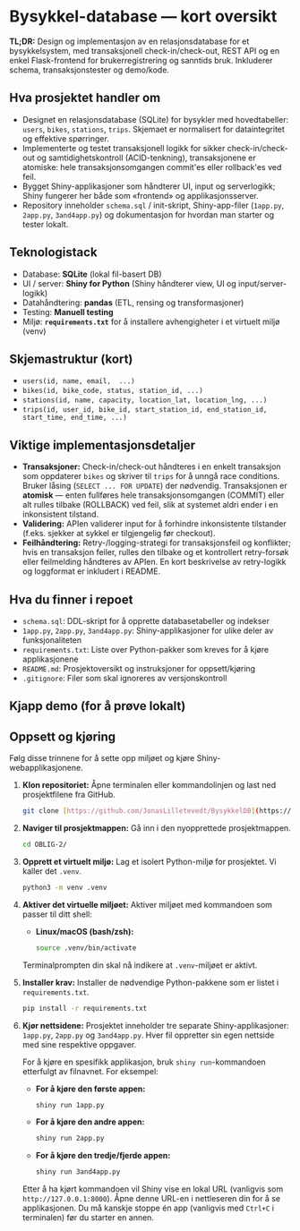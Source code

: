 # Bysykkel-database — kort oversikt

**TL;DR:** Design og implementasjon av en relasjonsdatabase for et bysykkelsystem, med transaksjonell check-in/check-out, REST API og en enkel Flask-frontend for brukerregistrering og sanntids bruk. Inkluderer schema, transaksjonstester og demo/kode.

## Hva prosjektet handler om

- Designet en relasjonsdatabase (SQLite) for bysykler med hovedtabeller: `users`, `bikes`, `stations`, `trips`. Skjemaet er normalisert for dataintegritet og effektive spørringer.
- Implementerte og testet transaksjonell logikk for sikker check-in/check-out og samtidighetskontroll (ACID-tenkning), transaksjonene er atomiske: hele transaksjonsomgangen commit'es eller rollback'es ved feil.
- Bygget Shiny-applikasjoner som håndterer UI, input og serverlogikk; Shiny fungerer her både som «frontend» og applikasjonsserver.
- Repository inneholder `schema.sql` / init-skript, Shiny-app-filer (`1app.py`, `2app.py`, `3and4app.py`) og dokumentasjon for hvordan man starter og tester lokalt.

## Teknologistack

- Database: **SQLite** (lokal fil-basert DB)
- UI / server: **Shiny for Python** (Shiny håndterer view, UI og input/server-logikk)
- Datahåndtering: **pandas** (ETL, rensing og transformasjoner)
- Testing: **Manuell testing**
- Miljø: **`requirements.txt`** for å installere avhengigheter i et virtuelt miljø (venv)

## Skjemastruktur (kort)

- `users(id, name, email,  ...)`
- `bikes(id, bike_code, status, station_id, ...)`
- `stations(id, name, capacity, location_lat, location_lng, ...)`
- `trips(id, user_id, bike_id, start_station_id, end_station_id, start_time, end_time, ...)`

## Viktige implementasjonsdetaljer

- **Transaksjoner:** Check-in/check-out håndteres i en enkelt transaksjon som oppdaterer `bikes` og skriver til `trips` for å unngå race conditions. Bruker låsing (`SELECT ... FOR UPDATE`) der nødvendig. Transaksjonen er **atomisk** — enten fullføres hele transaksjonsomgangen (COMMIT) eller alt rulles tilbake (ROLLBACK) ved feil, slik at systemet aldri ender i en inkonsistent tilstand.
- **Validering:** APIen validerer input for å forhindre inkonsistente tilstander (f.eks. sjekker at sykkel er tilgjengelig før checkout).
- **Feilhåndtering:** Retry-/logging-strategi for transaksjonsfeil og konflikter; hvis en transaksjon feiler, rulles den tilbake og et kontrollert retry-forsøk eller feilmelding håndteres av APIen. En kort beskrivelse av retry-logikk og loggformat er inkludert i README.

## Hva du finner i repoet

- `schema.sql`: DDL-skript for å opprette databasetabeller og indekser
- `1app.py`, `2app.py`, `3and4app.py`: Shiny-applikasjoner for ulike deler av funksjonaliteten
- `requirements.txt`: Liste over Python-pakker som kreves for å kjøre applikasjonene
- `README.md`: Prosjektoversikt og instruksjoner for oppsett/kjøring
- `.gitignore`: Filer som skal ignoreres av versjonskontroll

## Kjapp demo (for å prøve lokalt)

## Oppsett og kjøring

Følg disse trinnene for å sette opp miljøet og kjøre Shiny-webapplikasjonene.

1. **Klon repositoriet:**
   Åpne terminalen eller kommandolinjen og last ned prosjektfilene fra GitHub.

   ```bash
   git clone [https://github.com/JonasLilletevedt/BysykkelDB](https://github.com/JonasLilletevedt/BysykkelDB)
   ```

2. **Naviger til prosjektmappen:**
   Gå inn i den nyopprettede prosjektmappen.

   ```bash
   cd OBLIG-2/
   ```

3. **Opprett et virtuelt miljø:**
   Lag et isolert Python-miljø for prosjektet. Vi kaller det `.venv`.

   ```bash
   python3 -m venv .venv
   ```

4. **Aktiver det virtuelle miljøet:**
   Aktiver miljøet med kommandoen som passer til ditt shell:

   - **Linux/macOS (bash/zsh):**
     ```bash
     source .venv/bin/activate
     ```

   Terminalprompten din skal nå indikere at `.venv`-miljøet er aktivt.

5. **Installer krav:**
   Installer de nødvendige Python-pakkene som er listet i `requirements.txt`.

   ```bash
   pip install -r requirements.txt
   ```

6. **Kjør nettsidene:**
   Prosjektet inneholder tre separate Shiny-applikasjoner: `1app.py`, `2app.py` og `3and4app.py`.
   Hver fil oppretter sin egen nettside med sine respektive oppgaver.

   For å kjøre en spesifikk applikasjon, bruk `shiny run`-kommandoen etterfulgt av filnavnet. For eksempel:

   - **For å kjøre den første appen:**
     ```bash
     shiny run 1app.py
     ```
   - **For å kjøre den andre appen:**
     ```bash
     shiny run 2app.py
     ```
   - **For å kjøre den tredje/fjerde appen:**
     ```bash
     shiny run 3and4app.py
     ```

   Etter å ha kjørt kommandoen vil Shiny vise en lokal URL (vanligvis som `http://127.0.0.1:8000`).
   Åpne denne URL-en i nettleseren din for å se applikasjonen.
   Du må kanskje stoppe én app (vanligvis med `Ctrl+C` i terminalen) før du starter en annen.


